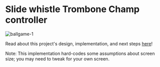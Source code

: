 # Slide whistle Trombone Champ controller 

![ballgame-1](https://github.com/user-attachments/assets/99c3a8fc-f2d2-485c-b95e-9139673fc6ec)

Read about this project's design, implementation, and next steps [here](https://hannahilea.com/blog/slide-whistle-trombone-champ-controller/)!


Note: This implementation hard-codes some assumptions about screen size; you may need to tweak for your own screen.
